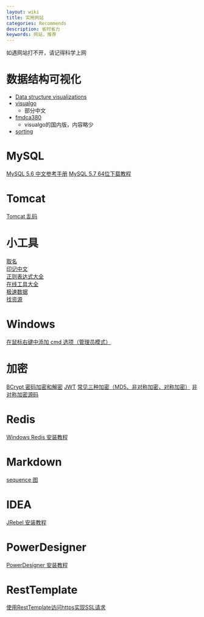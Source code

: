 ```yaml
---
layout: wiki
title: 实用网站
categories: Recommends
description: 省时省力
keywords: 网站，推荐
---
```


如遇网站打不开，请记得科学上网

# 数据结构可视化
- [Data structure visualizations](http://www.cs.usfca.edu/~galles/visualization/Algorithms.html)
- [visualgo](https://visualgo.net/zh)
	- 部分中文
- [fmdca380](http://ds.fmdca380.com/index.html)
	- visualgo的国内版，内容略少
- [sorting](http://sorting.at/)

# MySQL
[MySQL 5.6 中文参考手册](https://github.com/mysql2cn/manual56)
[MySQL 5.7 64位下载教程](https://blog.csdn.net/mulinghanxue/article/details/93917244)

# Tomcat
[Tomcat 乱码](https://blog.csdn.net/qq_25775675/article/details/104839569)

# 小工具
[取名](https://unbug.github.io/codelf)<br>
[印记中文](https://docschina.org/)<br>
[正则表达式大全](https://any86.github.io/any-rule/)<br>
[在线工具大全](https://tool.lu/)<br>
[极速数据](https://tool.jisuapi.com/)<br>
[找资源](http://www.549.tv/)

# Windows
[在鼠标右键中添加 cmd 选项（管理员模式）](https://blog.csdn.net/ujsDui/article/details/79191921)

# 加密
[BCrypt 密码加密和解密](https://www.jianshu.com/p/fc910a1f7c8d/)
[JWT](https://www.jianshu.com/p/576dbf44b2ae)
[常见三种加密（MD5、非对称加密，对称加密）](https://www.cnblogs.com/shoshana-kong/p/10934550.html)
[非对称加密源码](https://www.cnblogs.com/frank-quan/p/7073457.html)

# Redis
[Windows Redis 安装教程](https://blog.csdn.net/weixin_41381863/article/details/88231397)

# Markdown
[sequence 图](https://www.jianshu.com/p/70e329dd4a00)

# IDEA
[JRebel 安装教程](https://blog.csdn.net/lianghecai52171314/article/details/105637251)

# PowerDesigner
[PowerDesigner 安装教程](https://blog.csdn.net/csdn_0911/article/details/83106782)

# RestTemplate
[使用RestTemplate访问https实现SSL请求](https://blog.csdn.net/MyronCham/article/details/103481046)
